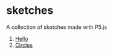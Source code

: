 # sketches
A collection of sketches made with P5.js

1. [Hello](https://logikblok.github.io/sketches/hello/)
2. [Circles](https://logikblok.github.io/sketches/circles/)
